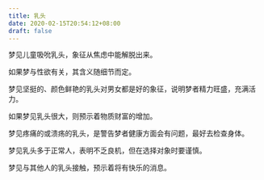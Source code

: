 ```yaml
---
title: 乳头
date: 2020-02-15T20:54:12+08:00
draft: false
---
```


梦见儿童吸吮乳头，象征从焦虑中能解脱出来。

如果梦与性欲有关，其含义随细节而定。

梦见坚挺的、颜色鲜艳的乳头对男女都是好的象征，说明梦者精力旺盛，充满活力。

如果梦见乳头很大，则预示着物质财富的增加。

梦见疼痛的或溃疡的乳头，是警告梦者健康方面会有问题，最好去检查身体。

梦见乳头多于正常人，表明不乏良机，但在选择对象时要谨慎。

梦见与其他人的乳头接触，预示着将有快乐的消息。

